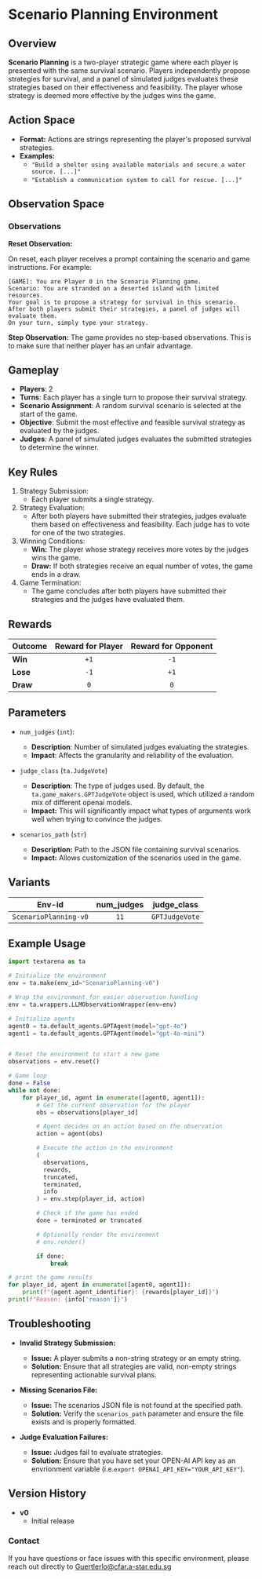 # Scenario Planning Environment

## Overview
**Scenario Planning** is a two-player strategic game where each player is presented with the same survival scenario. Players independently propose strategies for survival, and a panel of simulated judges evaluates these strategies based on their effectiveness and feasibility. The player whose strategy is deemed more effective by the judges wins the game.

## Action Space
- **Format:** Actions are strings representing the player's proposed survival strategies.
- **Examples:** 
    - `"Build a shelter using available materials and secure a water source. [...]"`
    - `"Establish a communication system to call for rescue. [...]"`

## Observation Space

### Observations
**Reset Observation:**

On reset, each player receives a prompt containing the scenario and game instructions. For example:
```plaintext
[GAME]: You are Player 0 in the Scenario Planning game.
Scenario: You are stranded on a deserted island with limited resources.
Your goal is to propose a strategy for survival in this scenario.
After both players submit their strategies, a panel of judges will evaluate them.
On your turn, simply type your strategy.
```

**Step Observation:**
The game provides no step-based observations. This is to make sure that neither player has an unfair advantage. 

## Gameplay
- **Players**: 2
- **Turns**: Each player has a single turn to propose their survival strategy.
- **Scenario Assignment**: A random survival scenario is selected at the start of the game.
- **Objective**: Submit the most effective and feasible survival strategy as evaluated by the judges.
- **Judges**: A panel of simulated judges evaluates the submitted strategies to determine the winner.

## Key Rules
1. Strategy Submission:
    - Each player submits a single strategy.
2. Strategy Evaluation:
    - After both players have submitted their strategies, judges evaluate them based on effectiveness and feasibility. Each judge has to vote for one of the two strategies.
3. Winning Conditions:
    - **Win:** The player whose strategy receives more votes by the judges wins the game.
    - **Draw:** If both strategies receive an equal number of votes, the game ends in a draw.
4. Game Termination:
    - The game concludes after both players have submitted their strategies and the judges have evaluated them.

## Rewards
| Outcome          | Reward for Player | Reward for Opponent |
|------------------|:-----------------:|:-------------------:|
| **Win**          | `+1`              | `-1`                |
| **Lose**         | `-1`              | `+1`                |
| **Draw**         | `0`               | `0`                 |

## Parameters
- `num_judges` (`int`):
    - **Description**: Number of simulated judges evaluating the strategies.
    - **Impact**: Affects the granularity and reliability of the evaluation.

- `judge_class` (`ta.JudgeVote`)
    - **Description**: The type of judges used. By default, the `ta.game_makers.GPTJudgeVote` object is used, which utilized a random mix of different openai models.
    - **Impact:** This will significantly impact what types of arguments work well when trying to convince the judges.

- `scenarios_path` (`str`)
    - **Description:** Path to the JSON file containing survival scenarios.
    - **Impact:** Allows customization of the scenarios used in the game.

## Variants

| Env-id                   | num_judges | judge_class    |
|--------------------------|:----------:|:--------------:|
| `ScenarioPlanning-v0`    |    `11`    | `GPTJudgeVote` |


## Example Usage

```python
import textarena as ta

# Initialize the environment
env = ta.make(env_id="ScenarioPlanning-v0")

# Wrap the environment for easier observation handling
env = ta.wrappers.LLMObservationWrapper(env=env)

# Initialize agents
agent0 = ta.default_agents.GPTAgent(model="gpt-4o")
agent1 = ta.default_agents.GPTAgent(model="gpt-4o-mini")


# Reset the environment to start a new game
observations = env.reset()

# Game loop
done = False
while not done:
    for player_id, agent in enumerate([agent0, agent1]):
        # Get the current observation for the player
        obs = observations[player_id]

        # Agent decides on an action based on the observation
        action = agent(obs)

        # Execute the action in the environment
        (
          observations, 
          rewards, 
          truncated, 
          terminated, 
          info
        ) = env.step(player_id, action)

        # Check if the game has ended
        done = terminated or truncated

        # Optionally render the environment
        # env.render()

        if done:
            break

# print the game results
for player_id, agent in enumerate([agent0, agent1]):
    print(f"{agent.agent_identifier}: {rewards[player_id]}")
print(f"Reason: {info['reason']}")
```

## Troubleshooting
- **Invalid Strategy Submission:**
    - **Issue:** A player submits a non-string strategy or an empty string.
    - **Solution:** Ensure that all strategies are valid, non-empty strings representing actionable survival plans.

- **Missing Scenarios File:**
    - **Issue:** The scenarios JSON file is not found at the specified path.
    - **Solution:** Verify the `scenarios_path` parameter and ensure the file exists and is properly formatted.

- **Judge Evaluation Failures:**
    - **Issue:** Judges fail to evaluate strategies.
    - **Solution:** Ensure that you have set your OPEN-AI API key as an envrionment variable (i.e.`export OPENAI_API_KEY="YOUR_API_KEY"`).


## Version History
- **v0**
  - Initial release 



### Contact
If you have questions or face issues with this specific environment, please reach out directly to Guertlerlo@cfar.a-star.edu.sg
